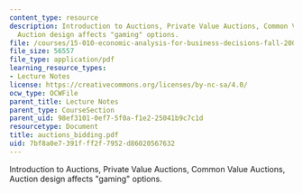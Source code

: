 ```yaml
---
content_type: resource
description: Introduction to Auctions, Private Value Auctions, Common Value Auctions,
  Auction design affects "gaming" options.
file: /courses/15-010-economic-analysis-for-business-decisions-fall-2004/7bf8a0e7391fff2f7952d86020567632_auctions_bidding.pdf
file_size: 56557
file_type: application/pdf
learning_resource_types:
- Lecture Notes
license: https://creativecommons.org/licenses/by-nc-sa/4.0/
ocw_type: OCWFile
parent_title: Lecture Notes
parent_type: CourseSection
parent_uid: 98ef3101-0ef7-5f0a-f1e2-25041b9c7c1d
resourcetype: Document
title: auctions_bidding.pdf
uid: 7bf8a0e7-391f-ff2f-7952-d86020567632
---
```

Introduction to Auctions, Private Value Auctions, Common Value Auctions, Auction design affects "gaming" options.